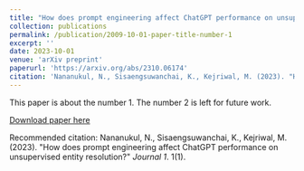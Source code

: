 ```yaml
---
title: "How does prompt engineering affect ChatGPT performance on unsupervised entity resolution?"
collection: publications
permalink: /publication/2009-10-01-paper-title-number-1
excerpt: ''
date: 2023-10-01
venue: 'arXiv preprint'
paperurl: 'https://arxiv.org/abs/2310.06174'
citation: 'Nananukul, N., Sisaengsuwanchai, K., Kejriwal, M. (2023). "How does prompt engineering affect ChatGPT performance on unsupervised entity resolution?" <i>arXiv preprint arXiv:2310.06174</i>. 1(1).'
---
```

This paper is about the number 1. The number 2 is left for future work.

[Download paper here](https://arxiv.org/abs/2310.06174)

Recommended citation: Nananukul, N., Sisaengsuwanchai, K., Kejriwal, M. (2023). "How does prompt engineering affect ChatGPT performance on unsupervised entity resolution?" <i>Journal 1</i>. 1(1).
